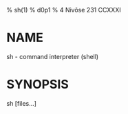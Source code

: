 % sh(1)
% d0p1
% 4 Nivôse 231 CCXXXI

# NAME

sh - command interpreter (shell)

# SYNOPSIS

sh \[files...\]

